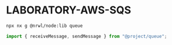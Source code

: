 # LABORATORY-AWS-SQS

```bash
npx nx g @nrwl/node:lib queue
```

```js
import { receiveMessage, sendMessage } from "@project/queue";
```
